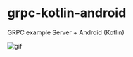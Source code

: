# grpc-kotlin-android
GRPC example Server + Android (Kotlin)



![gif](https://user-images.githubusercontent.com/6097526/173464863-189fd3e3-ee28-4ef2-91c4-791dbefa016a.gif)

